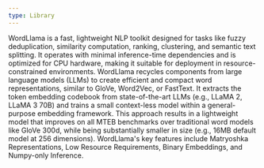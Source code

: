 ```yaml
---
type: Library
---
```


WordLlama is a fast, lightweight NLP toolkit designed for tasks like fuzzy deduplication, similarity computation, ranking, clustering, and semantic text splitting. It operates with minimal inference-time dependencies and is optimized for CPU hardware, making it suitable for deployment in resource-constrained environments. WordLlama recycles components from large language models (LLMs) to create efficient and compact word representations, similar to GloVe, Word2Vec, or FastText. It extracts the token embedding codebook from state-of-the-art LLMs (e.g., LLaMA 2, LLaMA 3 70B) and trains a small context-less model within a general-purpose embedding framework. This approach results in a lightweight model that improves on all MTEB benchmarks over traditional word models like GloVe 300d, while being substantially smaller in size (e.g., 16MB default model at 256 dimensions). WordLlama's key features include Matryoshka Representations, Low Resource Requirements, Binary Embeddings, and Numpy-only Inference.